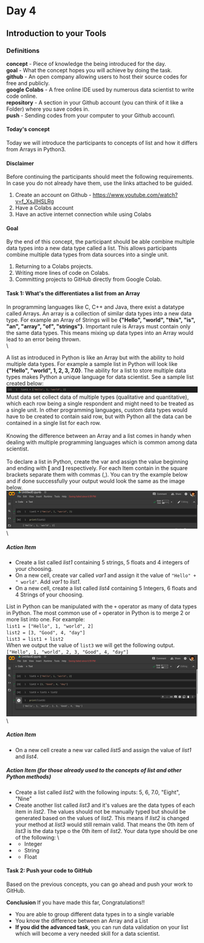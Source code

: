 ﻿﻿
# Day 4
## Introduction to your Tools

### Definitions

__concept__ -  Piece of knowledge the being introduced for the day.\
 __goal__ -  What the concept hopes you will achieve by doing the task.\
 __github__ - An open company allowing users to host their source codes for free and publicly.\
 __google Colabs__ - A free online IDE used by numerous data scientist to write code online.\
 __repository__ - A section in your Github account (you can think of it like a Folder) where you save codes in.\
 __push__ - Sending codes from your computer to your Github account\

#### Today's concept
Today we will introduce the participants to concepts of list and how it differs from Arrays  in Python3. 

#### Disclaimer
Before continuing the participants should meet the following requirements. In case you do not already have them, use the links attached to be guided.
1. Create an account on Github - https://www.youtube.com/watch?v=f_XsJIHSLRg
2. Have a Colabs account
3. Have an active internet connection while using Colabs

#### Goal
By the end of this concept, the participant should be able combine multiple data types into a new data type called a list. This allows participants combine multiple data types from data sources into a single unit.

 1. Returning to a Colabs projects.
 2. Writing more lines of code on Colabs.
 3. Committing projects to GitHub directly from Google Colab. 

#### Task 1: What's the differentiates a list from an Array
In programming languages like C, C++ and Java, there exist a datatype called Arrays. An array is a collection of similar data types into a new data type. For example an Array of Strings will be **{"Hello", "world", "this", "is", "an", "array", "of", "strings"}**. Important rule is Arrays must contain only the same data types. This means mixing up data types into an Array would lead to an error being thrown. \
\

A list as introduced in Python  is like an Array but with the ability to hold multiple data types. For example a sample list in Python will look like **{"Hello", "world", 1, 2, 3, 7.0}**. The ability for a list to store multiple data types makes Python a unique language for data scientist. See a sample list created below: \
<img src="images/sample_list.png" />
\
Must data set collect data of multiple types (qualitative and quantitative), which each row being a single respondent and might need to be treated as a single unit. In other programming languages, custom data types would have to be created to contain said row, but with Python all the data can be contained in a single list for each row. \
\
Knowing the difference between an Array and a list comes in handy when dealing with multiple programming languages which is common among data scientist. \
\
To declare a list in Python, create the var and assign the value beginning and ending with **[** and **]** respectively. For each Item contain in the square brackets separate them with commas (,). You can try the example below and if done successfully your output would look the same as the image below. \
<img src="images/sample_list_output.png" /> \

##### Action Item
- Create a list called _list1_ containing 5 strings, 5 floats and 4 integers of your choosing.
- On a new cell, create var called _var1_ and assign it the value of `"Hello" + " world"`. Add _var1_ to _list1_.
- On a new cell, create a list called _list4_ containing 5 Integers, 6 floats and 4 Strings of your choosing.

List in Python can be manipulated with the `+` operator as many of data types in Python. The most common use of `+` operator in Python is to merge 2 or more list into one. For example: \
`list1 = ["Hello", 1, "world", 2]` \
`list2 = [3, "Good", 4, "day"]` \
`list3 = list1 + list2` \
When we output the value of `list3` we will get the following output. \
`["Hello", 1, "world", 2, 3, "Good", 4, "day"]` \
<img src="images/list_output.png" /> \
\
##### Action Item
- On a new cell create a new var called _list5_ and assign the value of _list1_ and _list4_.

##### Action Item (for those already used to the concepts of list and other Python methods)
- Create a list called _list2_ with the following inputs: 5, 6, 7.0, "Eight", "Nine"
- Create another list called _list3_ and it's values are the data types of each item in _list2_. The values should not be manually typed but should be generated based on the values of _list2_. This means if _list2_ is changed your method at _list3_ would still remain valid. That means the 0th item of _list3_ is the data type o the 0th item of _list2_. Your data type should be one of the following: \
- - Integer
- - String
- - Float

#### Task 2: Push your code to GitHub
Based on the previous concepts, you can go ahead and push your work to GitHub.

**Conclusion**
If you have made this far, Congratulations!!
- You are able to group different data types in to a single variable
- You know the difference between an Array and a List
- **If you did the advanced task**, you can run data validation on your list which will become a very needed skill for  a data scientist.



